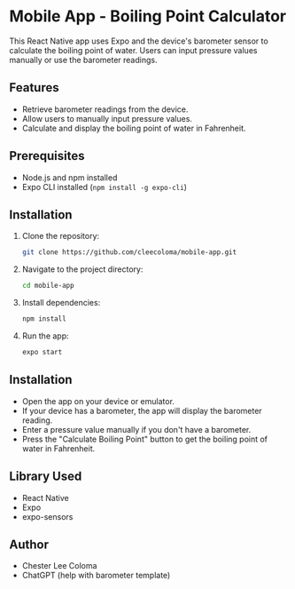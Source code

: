 # Mobile App - Boiling Point Calculator

This React Native app uses Expo and the device's barometer sensor to calculate the boiling point of water. Users can input pressure values manually or use the barometer readings.

## Features

- Retrieve barometer readings from the device.
- Allow users to manually input pressure values.
- Calculate and display the boiling point of water in Fahrenheit.

## Prerequisites

- Node.js and npm installed
- Expo CLI installed (`npm install -g expo-cli`)

## Installation

1. Clone the repository:

   ```bash
   git clone https://github.com/cleecoloma/mobile-app.git
   ```

2. Navigate to the project directory:

    ```bash
    cd mobile-app
    ```

3. Install dependencies:

    ```bash
    npm install
    ```

3. Run the app:

    ```bash
    expo start
    ```

## Installation
- Open the app on your device or emulator.
- If your device has a barometer, the app will display the barometer reading.
- Enter a pressure value manually if you don't have a barometer.
- Press the "Calculate Boiling Point" button to get the boiling point of water in Fahrenheit.

## Library Used
- React Native
- Expo
- expo-sensors

## Author
- Chester Lee Coloma
- ChatGPT (help with barometer template)
